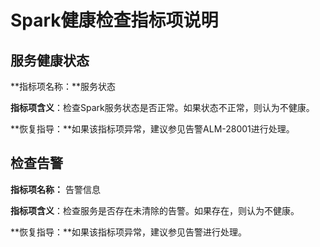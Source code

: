 # Spark健康检查指标项说明<a name="ZH-CN_TOPIC_0174499458"></a>

## 服务健康状态<a name="zh-cn_topic_0038778880_section3814959811333"></a>

**指标项名称：**服务状态

**指标项含义**：检查Spark服务状态是否正常。如果状态不正常，则认为不健康。

**恢复指导：**如果该指标项异常，建议参见告警ALM-28001进行处理。

## 检查告警<a name="zh-cn_topic_0038778880_section6486123711334"></a>

**指标项名称：**  告警信息

**指标项含义**：检查服务是否存在未清除的告警。如果存在，则认为不健康。

**恢复指导：**如果该指标项异常，建议参见告警进行处理。

